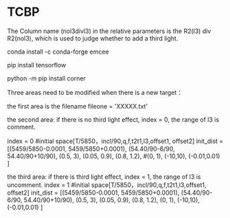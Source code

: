 # TCBP

The Column name (nol3divl3) in the relative parameters is the R2(l3) div R2(nol3), which is used to judge whether to add a third light.

conda install -c conda-forge emcee

pip install tensorflow 

python -m pip install corner

Three areas need to be modified when there is a new target：

the first area is the filename fileone = 'XXXXX.txt'

the second area: if there is no third light effect, index = 0, the range of l3 is comment.

index = 0 #initial space[T/5850，incl/90,q,f,t2t1,l3,offset1, offset2] 
init_dist = [(5459/5850-0.0001, 5459/5850+0.0001), (54.40/90-6/90, 54.40/90+10/90), (0.5, 3), (0.05, 0.9), (0.8, 1.2), #(0, 1), (-10,10), (-0.01,0.01) ]

the third area: if there is third light effect, 
index = 1, the range of l3 is uncomment. index = 1 #initial space[T/5850，incl/90,q,f,t2t1,l3,offset1, offset2] 
init_dist = [(5459/5850-0.0001, 5459/5850+0.0001), (54.40/90-6/90, 54.40/90+10/90), (0.5, 3), (0.05, 0.9), (0.8, 1.2), (0, 1), (-10,10), (-0.01,0.01) ]

